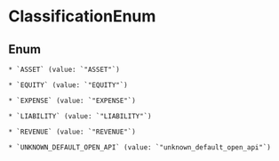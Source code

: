
# ClassificationEnum

## Enum


    * `ASSET` (value: `"ASSET"`)

    * `EQUITY` (value: `"EQUITY"`)

    * `EXPENSE` (value: `"EXPENSE"`)

    * `LIABILITY` (value: `"LIABILITY"`)

    * `REVENUE` (value: `"REVENUE"`)

    * `UNKNOWN_DEFAULT_OPEN_API` (value: `"unknown_default_open_api"`)



